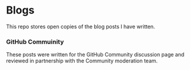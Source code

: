 # Blogs

This repo stores open copies of the blog posts I have written.


### GitHub Commuinity

These posts were written for the GitHub Community discussion page and reviewed in partnership with the Community moderation team.